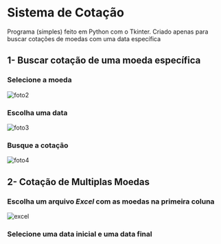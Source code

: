 # Sistema de Cotação
 Programa (simples) feito em Python com o Tkinter. Criado apenas para buscar cotações de moedas com uma data específica
 
 
 ## 1- Buscar cotação de uma moeda específica
 
 
### **Selecione a moeda**

![foto2](https://user-images.githubusercontent.com/99151447/156863451-2877998b-292b-4484-9ce3-185ed5e16067.png)
  
  
  
### **Escolha uma data**
    
![foto3](https://user-images.githubusercontent.com/99151447/156864860-c77143a8-386b-4902-968e-82c03e80a3b2.png)

  
### **Busque a cotação**
  
![foto4](https://user-images.githubusercontent.com/99151447/156864224-52f06aa6-047a-438b-a409-2a98c7ac6fdb.PNG)


 ## 2- Cotação de Multiplas Moedas
 
### Escolha um arquivo *Excel* com as moedas na primeira coluna
![excel](https://user-images.githubusercontent.com/99151447/156865216-3302dd64-9229-4adc-a069-8810632813d4.PNG)

### Selecione uma data inicial e uma data final

